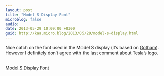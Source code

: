```yaml
---
layout: post
title: "Model S Display Font"
microblog: false
audio: 
date: 2013-05-29 10:09:00 +0300
guid: http://kaa.micro.blog/2013/05/29/model-s-display.html
---
```

<p>Nice catch on the font used in the Model S display (it&rsquo;s based on <a href="http://www.typography.com/fonts/font_overview.php?productLineID=100008">Gotham</a>). However I definitely don&rsquo;t agree with the last comment about Tesla&rsquo;s logo.</p><br /><a href='http://fontsinuse.com/uses/3997/2013-tesla-model-s-dashboard-display'>Model S Display Font</a>
